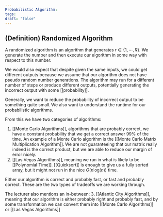 ```yaml
---
Probabilistic Algorithm: 
tags: 
draft: "false"
---
```

## (Definition) Randomized Algorithm
A randomized algorithm is an algorithm that generates $r \in \{ 1,\cdots,R\}$. We generate the number and then execute our algorithm in some way with respect to this number. 

We would also expect that despite given the same inputs, we could get different outputs because we assume that our algorithm does not have pseudo random number generations. The algorithm may run for a different number of steps or produce different outputs, potentially generating the incorrect output with some [[probability]]. 

Generally, we want to reduce the probability of incorrect output to be something quite small. We also want to understand the runtime for our probabilistic algorithms. 

From this we have two categories of algorithms:
1. [[Monte Carlo Algorithms]], algorithms that are probably correct, we have a constant probability that we get a correct answer 99% of the time. An example of a Monte Carlo algorithm is the [[Monte Carlo Matrix Multiplication Algorithm]]. We are not guaranteeing that our matrix really indeed is the correct product, but we are able to reduce our margin of error nicely. 
2. [[Las Vegas Algorithms]], meaning we run in what is likely to be [[Polynomial Time]]. [[Quicksort]] is enough to give us a fully sorted array, but it might not run in the nice $O(n\text{log}(n))$ time. 

Either our algorithm is correct and probably fast, or fast and probably correct. These are the two types of tradeoffs we are working through. 

The lecturer also mentions an in-between: 
3. [[Atlantic City Algorithms]], meaning that our algorithm is either probably right and probably fast, and by some transformation we can convert them into [[Monte Carlo Algorithms]] or [[Las Vegas Algorithms]] 